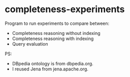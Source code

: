 # completeness-experiments

Program to run experiments to compare between:
- Completeness reasoning without indexing
- Completeness reasoning with indexing
- Query evaluation

PS:
- DBpedia ontology is from dbpedia.org.
- I reused Jena from jena.apache.org.